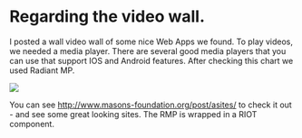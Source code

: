 
# Regarding the video wall.

I posted a wall video wall of some nice Web Apps we found. To play videos, we needed a media player. There are several good media players that you can use that support IOS and Android features. After checking this chart we used Radiant MP.


![](//cekvenich.site44.com/post/vwall/players.png)


You can see <http://www.masons-foundation.org/post/asites/> to check it out - and see some great looking sites. The RMP is wrapped in a RIOT component.

